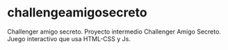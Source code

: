 # challengeamigosecreto
Challenger amigo secreto.
Proyecto intermedio Challenger Amigo Secreto.
Juego interactivo que usa HTML-CSS y Js.
